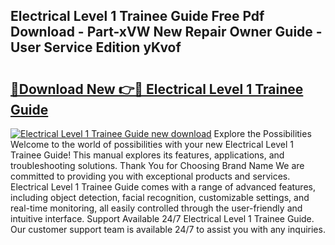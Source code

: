 ## Electrical Level 1 Trainee Guide Free Pdf Download - Part-xVW New Repair Owner Guide - User Service Edition yKvof

# <h2><a href="http://bc52556.oget.top/?id=Electrical+Level+1+Trainee+Guide">🔗Download New 👉🔴 Electrical Level 1 Trainee Guide</a></h2>

[![Electrical Level 1 Trainee Guide new download](https://i.imgur.com/5g1atiW.png)](http://bc52556.oget.top/?id=Electrical+Level+1+Trainee+Guide)
Explore the Possibilities Welcome to the world of possibilities with your new Electrical Level 1 Trainee Guide! This manual explores its features, applications, and troubleshooting solutions. Thank You for Choosing Brand Name We are committed to providing you with exceptional products and services. Electrical Level 1 Trainee Guide comes with a range of advanced features, including object detection, facial recognition, customizable settings, and real-time monitoring, all easily controlled through the user-friendly and intuitive interface. Support Available 24/7 Electrical Level 1 Trainee Guide. Our customer support team is available 24/7 to assist you with any inquiries.
